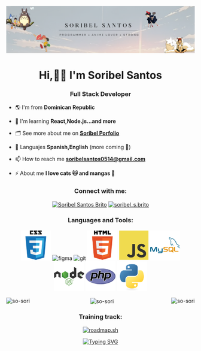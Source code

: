 <img src="https://github.com/So-Sori/So-Sori/blob/main/Soribel%20Santos%202024.png"></img>
<h1 align="center">Hi,👋🏽 I'm Soribel Santos</h1>
<h3 align="center">Full Stack Developer</h3>

- 🌎 I'm from **Dominican Republic**

- 🌱 I'm learning **React,Node.js...and more**

- 🗂️ See more about me on **<a href="https://proyecto-porfolio.vercel.app" target="blank">Soribel Porfolio</a>**

- 💬 Languajes **Spanish,English** (more coming 🌸)

- 📫 How to reach me **soribelsantos0514@gmail.com**

- ⚡ About me **I love cats 🐱 and mangas 📕**

<h3 align="center">Connect with me:</h3>
<p align="center">
<a href="https://www.linkedin.com/in/soribelsb/" target="blank">
  <img align="center" src="https://raw.githubusercontent.com/rahuldkjain/github-profile-readme-generator/master/src/images/icons/Social/linked-in-alt.svg" alt="Soribel Santos Brito" height="45" width="45"/></a>
  
<a href="https://instagram.com/soribel_s.brito" target="blank">
  <img align="center" src="https://raw.githubusercontent.com/rahuldkjain/github-profile-readme-generator/master/src/images/icons/Social/instagram.svg" alt="soribel_s.brito" height="45" width="45"/></a>

<h3 align="center">Languages and Tools:</h3>
<p align="center">
  <img src="https://raw.githubusercontent.com/devicons/devicon/master/icons/css3/css3-original-wordmark.svg" alt="css3" width="80" height="80"/>
  <img src="https://www.vectorlogo.zone/logos/figma/figma-icon.svg" alt="figma" width="80" height="80"/>
  <img src="https://www.vectorlogo.zone/logos/git-scm/git-scm-icon.svg" alt="git" width="80" height="80"/>
  <img src="https://raw.githubusercontent.com/devicons/devicon/master/icons/html5/html5-original-wordmark.svg" alt="html5" width="80" height="80"/>
  <img src="https://raw.githubusercontent.com/devicons/devicon/master/icons/javascript/javascript-original.svg" alt="javascript" width="80" height="80"/>
  <img src="https://raw.githubusercontent.com/devicons/devicon/master/icons/mysql/mysql-original-wordmark.svg" alt="mysql" width="80" height="80"/>
  <img src="https://raw.githubusercontent.com/devicons/devicon/master/icons/nodejs/nodejs-original-wordmark.svg" alt="nodejs" width="80" height="80"/>
  <img src="https://raw.githubusercontent.com/devicons/devicon/master/icons/php/php-original.svg" alt="php" width="80" height="80"/>
  <img src="https://raw.githubusercontent.com/devicons/devicon/master/icons/python/python-original.svg" alt="python" width="80" height="80"/>
</p>


<p align="center">
  &nbsp;<img align="left" src="https://github-readme-stats.vercel.app/api?username=so-sori&show_icons=true&locale=en&theme=dark" alt="so-sori" />
  <img align="right" src="https://github-readme-streak-stats.herokuapp.com/?user=so-sori&theme=radical" alt="so-sori" />
  <img align="center" src="https://github-readme-stats.vercel.app/api/top-langs?username=so-sori&show_icons=true&locale=en&layout=compact&theme=dark" alt="so-sori" />
</p>

<h3 align="center">Training track: </h3>
<p align="center">
  <a href="https://roadmap.sh"><img src="https://roadmap.sh/card/wide/673e1a3f5434bf319ace22be?variant=dark&roadmaps=backend%2Cfull-stack%2Cfrontend" alt="roadmap.sh"/></a>
</p>

<p align="center">
<a href="https://git.io/typing-svg"><img src="https://readme-typing-svg.demolab.com?font=Fira+Code&weight=500&size=27&duration=5008&pause=1000&color=0C88F7&center=true&multiline=true&width=595&height=80&lines=FullStack+Developer+in+process...%F0%9F%91%A9%E2%80%8D%F0%9F%92%BB;%C2%A9+Soribel+S.B" alt="Typing SVG" /></a>
</p>
